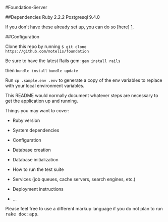 #Foundation-Server

##Dependencies
Ruby 2.2.2
Postgresql 9.4.0

If you don't have these already set up, you can do so [here] [1].

##Configuration

Clone this repo by running
`$ git clone https://github.com/motelis/foundation`

Be sure to have the latest Rails gem:
`gem install rails`

then
`bundle install`
`bundle update`

Run `cp .sample.env .env` to generate a copy of the env variables to replace with your local environment variables.

This README would normally document whatever steps are necessary to get the
application up and running.

Things you may want to cover:

* Ruby version

* System dependencies

* Configuration

* Database creation

* Database initialization

* How to run the test suite

* Services (job queues, cache servers, search engines, etc.)

* Deployment instructions

* ...


Please feel free to use a different markup language if you do not plan to run
<tt>rake doc:app</tt>.

[1]: https://github.com/thoughtbot/laptop
[2]: http://activeadmin.info/index.html
